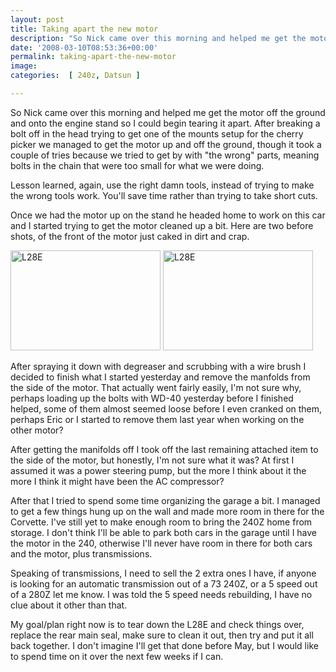 ```yaml
---
layout: post
title: Taking apart the new motor
description: "So Nick came over this morning and helped me get the motor off the ground and onto the engine stand"
date: '2008-03-10T08:53:36+00:00'
permalink: taking-apart-the-new-motor
image: 
categories:  [ 240z, Datsun ]

---
```

So Nick came over this morning and helped me get the motor off the ground and onto the engine stand so I could begin tearing it apart. After breaking a bolt off in the head trying to get one of the mounts setup for the cherry picker we managed to get the motor up and off the ground, though it took a couple of tries because we tried to get by with "the wrong" parts, meaning bolts in the chain that were too small for what we were doing.

Lesson learned, again, use the right damn tools, instead of trying to make the wrong tools work. You'll save time rather than trying to take short cuts.

Once we had the motor up on the stand he headed home to work on this car and I started trying to get the motor cleaned up a bit. Here are two before shots, of the front of the motor just caked in dirt and crap.

<span class="photo_container pc_m"><a title="L28E" href="https://www.flickr.com/photos/chammond/2321885405/"><img class="pc_img" height="160" alt="L28E" src="https://farm4.static.flickr.com/3170/2321885405_288c8607c0_m.jpg" width="240" /></a></span> <span class="photo_container pc_m"><a title="L28E" href="https://www.flickr.com/photos/chammond/2321882971/"><img class="pc_img" height="160" alt="L28E" src="https://farm3.static.flickr.com/2168/2321882971_558c29e1c9_m.jpg" width="240" /></a></span>

After spraying it down with degreaser and scrubbing with a wire brush I decided to finish what I started yesterday and remove the manfolds from the side of the motor. That actually went fairly easily, I'm not sure why, perhaps loading up the bolts with WD-40 yesterday before I finished helped, some of them almost seemed loose before I even cranked on them, perhaps Eric or I started to remove them last year when working on the other motor?

After getting the manifolds off I took off the last remaining attached item to the side of the motor, but honestly, I'm not sure what it was? At first I assumed it was a power steering pump, but the more I think about it the more I think it might have been the AC compressor?

After that I tried to spend some time organizing the garage a bit. I managed to get a few things hung up on the wall and made more room in there for the Corvette. I've still yet to make enough room to bring the 240Z home from storage. I don't think I'll be able to park both cars in the garage until I have the motor in the 240, otherwise I'll never have room in there for both cars and the motor, plus transmissions.

Speaking of transmissions, I need to sell the 2 extra ones I have, if anyone is looking for an automatic transmission out of a 73 240Z, or a 5 speed out of a 280Z let me know. I was told the 5 speed needs rebuilding, I have no clue about it other than that.

My goal/plan right now is to tear down the L28E and check things over, replace the rear main seal, make sure to clean it out, then try and put it all back together. I don't imagine I'll get that done before May, but I would like to spend time on it over the next few weeks if I can.

